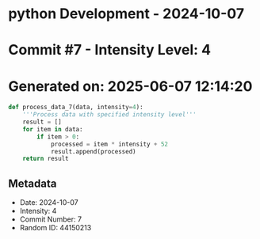 ﻿# python Development - 2024-10-07
# Commit #7 - Intensity Level: 4
# Generated on: 2025-06-07 12:14:20
```python
def process_data_7(data, intensity=4):
    '''Process data with specified intensity level'''
    result = []
    for item in data:
        if item > 0:
            processed = item * intensity + 52
            result.append(processed)
    return result
```
## Metadata
- Date: 2024-10-07
- Intensity: 4
- Commit Number: 7
- Random ID: 44150213
